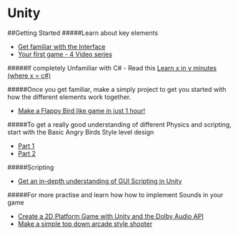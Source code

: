 # Unity

##Getting Started
#####Learn about key elements
* [Get familiar with the Interface](https://www.youtube.com/watch?v=QUCEcAp3h28/)
* [Your first game - 4 Video series](https://unity3d.com/learn/tutorials/modules/beginner/your-first-game)

#####If completely Unfamiliar with C# - Read this
[Learn x in y minutes (where x = c#)](http://learnxinyminutes.com/docs/csharp/)

#####Once you get familiar, make a simply project to get you started with how the different elements work together.
* [Make a Flappy Bird like game in just 1 hour!](http://anwell.me/articles/unity3d-flappy-bird/)

#####To get a really good understanding of different Physics and scripting, start with the Basic Angry Birds Style level design
* [Part 1](https://unity3d.com/learn/tutorials/modules/beginner/live-training-archive/making-angry-birds-style-game)
* [Part 2](https://unity3d.com/learn/tutorials/modules/beginner/live-training-archive/making-angry-birds-style-game-pt2)

#####Scripting
* [Get an in-depth understanding of GUI Scripting in Unity](http://www.3dgep.com/gui-scripting-in-unity/)

#####For more practise and learn how how to implement Sounds in your game
* [Create a 2D Platform Game with Unity and the Dolby Audio API](http://code.tutsplus.com/tutorials/create-a-2d-platform-game-with-unity-and-the-dolby-audio-api--cms-20863)
* [Make a simple top down arcade style shooter](https://unity3d.com/learn/tutorials/projects/space-shooter)






